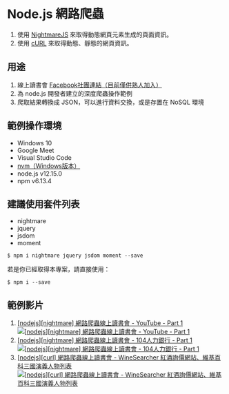 # Node.js 網路爬蟲
1. 使用 [NightmareJS]("https://github.com/segmentio/nightmare" "A high-level browser automation library") 來取得動態網頁元素生成的頁面資訊。
2. 使用 [cURL]("https://curl.haxx.se/" "command line tool and library for transferring data with URLs") 來取得動態、靜態的網頁資訊。

## 用途
1. 線上讀書會 [Facebook社團連結（目前僅供熟人加入）]("https://www.facebook.com/groups/291485005162374/" "Facebook社團連結")
2. 為 node.js 開發者建立的深度爬蟲操作範例
3. 爬取結果轉換成 JSON，可以進行資料交換，或是存置在 NoSQL 環境

## 範例操作環境
- Windows 10
- Google Meet
- Visual Studio Code
- [nvm（Windows版本）]("https://github.com/coreybutler/nvm-windows" "nvm for windows")
- node.js v12.15.0
- npm v6.13.4

## 建議使用套件列表
- nightmare
- jquery
- jsdom
- moment
```
$ npm i nightmare jquery jsdom moment --save
```
若是你已經取得本專案，請直接使用：
```
$ npm i --save
```

## 範例影片
1. [[nodejs][nightmare] 網路爬蟲線上讀書會 - YouTube - Part 1](https://www.youtube.com/watch?v=lH7R71-Lg6k "[nodejs][nightmare] 網路爬蟲線上讀書會 - YouTube - Part 1")
[![[nodejs][nightmare] 網路爬蟲線上讀書會 - YouTube - Part 1](https://i.ytimg.com/vi/lH7R71-Lg6k/hqdefault.jpg "[nodejs][nightmare] 網路爬蟲線上讀書會 - YouTube - Part 1")](https://www.youtube.com/watch?v=lH7R71-Lg6k)
2. [[nodejs][nightmare] 網路爬蟲線上讀書會 - 104人力銀行 - Part 1](https://www.youtube.com/watch?v=mb9TZ8RwnrI "[nodejs][nightmare] 網路爬蟲線上讀書會 - 104人力銀行 - Part 1")
[![[nodejs][nightmare] 網路爬蟲線上讀書會 - 104人力銀行 - Part 1](https://i.ytimg.com/vi/mb9TZ8RwnrI/hqdefault.jpg "[nodejs][nightmare] 網路爬蟲線上讀書會 - 104人力銀行 - Part 1")](https://www.youtube.com/watch?v=mb9TZ8RwnrI)
3. [[nodejs][curl] 網路爬蟲線上讀書會 - WineSearcher 紅酒詢價網站、維基百科三國演義人物列表](https://www.youtube.com/watch?v=68lKqmlhpTQ "[nodejs][curl] 網路爬蟲線上讀書會 - WineSearcher 紅酒詢價網站、維基百科三國演義人物列表")
[![[nodejs][curl] 網路爬蟲線上讀書會 - WineSearcher 紅酒詢價網站、維基百科三國演義人物列表](https://i.ytimg.com/vi/68lKqmlhpTQ/hqdefault.jpg "[nodejs][curl] 網路爬蟲線上讀書會 - WineSearcher 紅酒詢價網站、維基百科三國演義人物列表")](https://www.youtube.com/watch?v=68lKqmlhpTQ)
